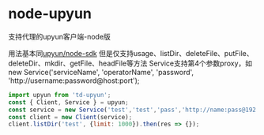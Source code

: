 # node-upyun
支持代理的upyun客户端-node版

用法基本同[upyun/node-sdk](!https://github.com/upyun/node-sdk)
但是仅支持usage、listDir、deleteFile、putFile、deleteDir、mkdir、getFile、headFile等方法
Service支持第4个参数proxy，如new Service('serviceName', 'operatorName', 'password', 'http://username:password@host:port');

```js
import upyun from 'td-upyun';
const { Client, Service } = upyun;
const service = new Service('test','test','pass','http://name:pass@192.168.2.1:3128');
const client = new Client(service);
client.listDir('test', {limit: 1000}).then(res => {});
```